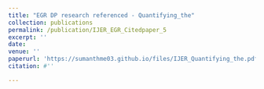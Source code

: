```yaml
---
title: "EGR DP research referenced - Quantifying_the"
collection: publications
permalink: /publication/IJER_EGR_Citedpaper_5
excerpt: ''
date: 
venue: ''
paperurl: 'https://sumanthme03.github.io/files/IJER_Quantifying_the.pdf'
citation: #''

---
```


[Download paper here]: (https://sumanthme03.github.io/files/IJER_Quantifying_the.pdf)






